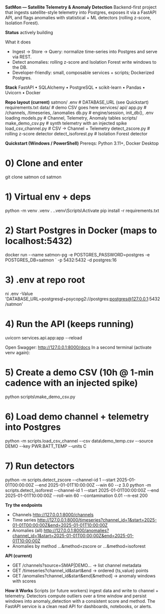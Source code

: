 **SatMon — Satellite Telemetry & Anomaly Detection**
Backend-first project that ingests satellite-style telemetry into Postgres, exposes it via a FastAPI API, and flags anomalies with statistical + ML detectors (rolling z-score, Isolation Forest).

**Status**
actively building

What it does
- Ingest → Store → Query: normalize time-series into Postgres and serve via REST.
- Detect anomalies: rolling z-score and Isolation Forest write windows to the DB.
- Developer-friendly: small, composable services + scripts; Dockerized Postgres.

**Stack**
FastAPI • SQLAlchemy • PostgreSQL • scikit-learn • Pandas • Uvicorn • Docker

**Repo layout (current)**
satmon/
  .env                     # DATABASE_URL (see Quickstart)
  requirements.txt
  data/                    # demo CSV goes here
  services/
    api/
      app.py               # /channels, /timeseries, /anomalies
      db.py                # engine/session, init_db(), .env loading
      models.py            # Channel, Telemetry, Anomaly tables
  scripts/
    make_demo_csv.py       # synth telemetry with an injected spike
    load_csv_channel.py    # CSV -> Channel + Telemetry
    detect_zscore.py       # rolling z-score detector
    detect_isoforest.py    # Isolation Forest detector

**Quickstart (Windows / PowerShell)**
Prereqs: Python 3.11+, Docker Desktop

# 0) Clone and enter
git clone <your repo url> satmon
cd satmon

# 1) Virtual env + deps
python -m venv .venv
. .\.venv\Scripts\Activate
pip install -r requirements.txt

# 2) Start Postgres in Docker (maps to localhost:5432)
docker run --name satmon-pg -e POSTGRES_PASSWORD=postgres -e POSTGRES_DB=satmon `
  -p 5432:5432 -d postgres:16

# 3) .env at repo root
ni .env -Value 'DATABASE_URL=postgresql+psycopg2://postgres:postgres@127.0.0.1:5432/satmon'

# 4) Run the API (keeps running)
uvicorn services.api.app:app --reload

Open Swagger: http://127.0.0.1:8000/docs
In a second terminal (activate venv again):

# 5) Create a demo CSV (10h @ 1-min cadence with an injected spike)
python scripts\make_demo_csv.py

# 6) Load demo channel + telemetry into Postgres
python -m scripts.load_csv_channel --csv data\demo_temp.csv --source DEMO --key PWR.BATT_TEMP --units C

# 7) Run detectors
python -m scripts.detect_zscore   --channel-id 1 --start 2025-01-01T00:00:00Z --end 2025-01-01T10:00:00Z --win 60 --z 3.0
python -m scripts.detect_isoforest --channel-id 1 --start 2025-01-01T00:00:00Z --end 2025-01-01T10:00:00Z --roll-win 60 --contamination 0.01 --n-est 200

**Try the endpoints**
- Channels
  http://127.0.0.1:8000/channels
- Time series
  http://127.0.0.1:8000/timeseries?channel_id=1&start=2025-01-01T00:00:00Z&end=2025-01-01T10:00:00Z
- Anomalies (all)
  http://127.0.0.1:8000/anomalies?channel_id=1&start=2025-01-01T00:00:00Z&end=2025-01-01T10:00:00Z
- Anomalies by method
  ...&method=zscore or ...&method=isoforest

**API (current)**
- GET /channels?source=SMAP|DEMO... → list channel metadata
- GET /timeseries?channel_id&start&end → ordered {ts,value} points
- GET /anomalies?channel_id&start&end[&method] → anomaly windows with scores

**How it Works**
Scripts (or future workers) ingest data and write to channel + telemetry. 
Detectors compute outliers over a time window and persist windows into anomaly_detection 
with a consistent score and method. The FastAPI service is a clean read API for dashboards,
notebooks, or alerts.
